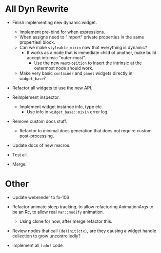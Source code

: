 # All Dyn Rewrite

* Finish implementing new dynamic widget.
    - Implement pre-bind for when expressions.
     - When assigns need to "import" private properties in the same properties! block.
    - Can we make `styleable_mixin` now that everything is dynamic?
        - It works as a node that is immediate child of another, make build accept intrinsic "outer-most".
            - Use the new `NestPosition` to insert the intrinsic at the outermost node should work.
    - Make very basic `container` and `panel` widgets directly in `widget_base`?

* Refactor all widgets to use the new API.

* Reimplement inspector.
    - Implement widget instance info, type etc.
        - Use info in `widget_base::mixin` error log.
* Remove custom docs stuff.
    - Refactor to minimal docs generation that does not require custom post-processing.
* Update docs of new macros.
* Test all.

* Merge.

# Other

* Update webrender to fx-106
* Refactor animate sleep tracking, to allow refactoring AnimationArgs to be an Rc, to allow real `Var::modify` animation.
    - Using clone for now, after merge refactor this.

* Review nodes that call `(de)init(ctx)`, are they causing a widget handle collection to grow uncontrolledly?

* Implement all `todo!` code.

